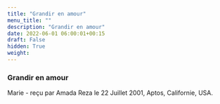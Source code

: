 ```yaml
---
title: "Grandir en amour"
menu_title: ""
description: "Grandir en amour"
date: 2022-06-01 06:00:01+00:15
draft: False
hidden: True
weight:
---
```

### Grandir en amour

Marie - reçu par Amada Reza le 22 Juillet 2001, Aptos, Californie, USA.
